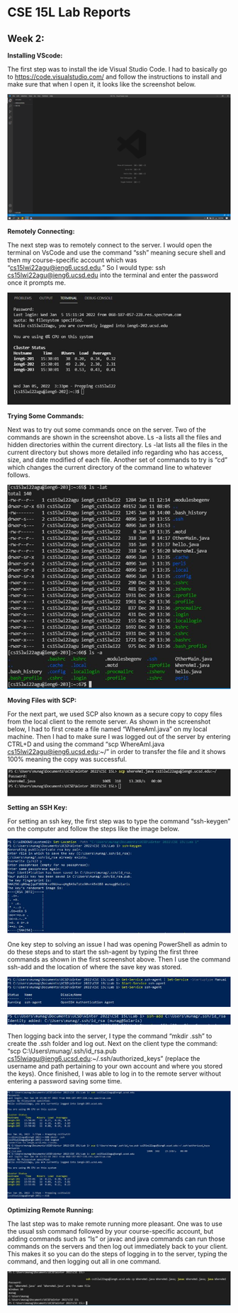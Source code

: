 # **CSE 15L Lab Reports**

## Week 2:

**Installing VScode:**

The first step was to install the ide Visual Studio Code. I had to basically go to https://code.visualstudio.com/ and follow the instructions to install and make sure that when I open it, it looks like the screenshot below.

![Image](vscode.png)


**Remotely Connecting:**

The next step was to remotely connect to the server. I would open the terminal on VsCode and use the command “ssh” meaning secure shell and then my course-specific account which was “cs15lwi22agu@ieng6.ucsd.edu.” So I would type: ssh cs15lwi22agu@ieng6.ucsd.edu into the terminal and enter the password once it prompts me.

![Image](terminal.JPG)


**Trying Some Commands:**

Next was to try out some commands once on the server. Two of the commands are shown in the screenshot above. Ls -a lists all the files and hidden directories within the current directory. Ls -lat lists all the files in the current directory but shows more detailed info regarding who has access, size, and date modified of each file. Another set of commands to try is “cd” which changes the current directory of the command line to whatever follows.

![Image](lat.JPG)


**Moving Files with SCP:**

For the next part, we used SCP also known as a secure copy to copy files from the local client to the remote server. As shown in the screenshot below, I had to first create a file named “WhereAmI.java” on my local machine. Then I had to make sure I was logged out of the server by entering CTRL+D and using the command “scp WhereAmI.java cs15lwi22agu@ieng6.ucsd.edu:~/” in order to transfer the file and it shows 100% meaning the copy was successful.

![Image](scp.JPG)


**Setting an SSH Key:**

For setting an ssh key, the first step was to type the command “ssh-keygen” on the computer and follow the steps like the image below. 

![Image](sshkeys1.JPG)

One key step to solving an issue I had was opening PowerShell as admin to do these steps and to start the ssh-agent by typing the first three commands as shown in the first screenshot above. Then I use the command ssh-add and the location of where the save key was stored.

![Image](sshkeys2.JPG)

![Image](sshkeys2.5.JPG)

Then logging back into the server, I type the command “mkdir .ssh” to create the .ssh folder and log out. Next on the client type the command: “scp C:\Users\munag/.ssh/id_rsa.pub cs15lwiagu@ieng6.ucsd.edu:~/.ssh/authorized_keys” (replace the username and path pertaining to your own account and where you stored the keys).
Once finished, I was able to log in to the remote server without entering a password saving some time.

![Image](sshkeys3.JPG)


**Optimizing Remote Running:**

The last step was to make remote running more pleasant. One was to use the usual ssh command followed by your course-specific account, but adding commands such as “ls” or javac and java commands can run those commands on the servers and then log out immediately back to your client. This makes it so you can do the steps of logging in to the server, typing the command, and then logging out all in one command.

![Image](were.JPG)






